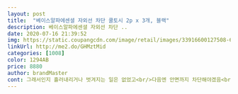 ```yaml
---
layout: post 
title:  "베이스알파에센셜 자외선 차단 쿨토시 2p x 3개, 블랙" 
description: 베이스알파에센셜 자외선 차단 ..
date: 2020-07-16 21:39:52 
img: https://static.coupangcdn.com/image/retail/images/33916600127508-6f123081-0e10-429c-b6c7-3a917e863fda.jpg 
linkUrl: http://me2.do/GHMztMid 
categories: [1008] 
color: 1294AB 
price: 8880 
author: brandMaster 
cont: 그래서인지 흘러내리거나 벗겨지는 일은 없었고<br/>다음엔 안면까지 차단해야겠음<br/>더운날씨에 착용하면은 냉감이 있어서 시원하고좋아요<br/>바다에서 애들과 하루종일 놀다가<br/>생각보다 두꺼웠음<br/>얼굴은 마스크랑 썬글라스 쓴곳만 빼고 다탐<br/>조음<br/>집에와서 벗어보니 팔목에 경계선이 선명하게 만들어졌네요<br/>햇빛 차단 잘 되는거같습니다 몸뚱이는 안탔는데<br/> 
---
```

 